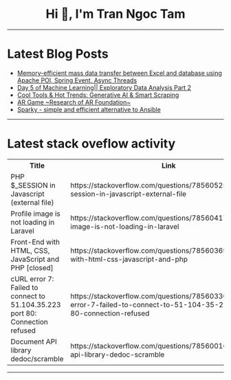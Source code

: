 <h1 align="center">Hi 👋, I'm Tran Ngoc Tam</h1>

---

# Latest Blog Posts 
<!-- BLOG-POST-LIST:START -->
- [Memory-efficient mass data transfer between Excel and database using Apache POI, Spring Event, Async Threads](https://dev.to/andrewkangg/memory-efficient-mass-data-transfer-between-excel-and-database-using-apache-poi-spring-event-async-threads-3ejc)
- [Day 5 of Machine Learning|| Exploratory Data Analysis Part 2](https://dev.to/ngneha09/day-5-of-machine-learning-exploratory-data-analysis-part-2-2afl)
- [Cool Tools &amp; Hot Trends: Generative AI &amp; Smart Scraping](https://dev.to/shreyvijayvargiya/cool-tools-hot-trends-generative-ai-smart-scraping-3lg)
- [AR Game ~Research of AR Foundation~](https://dev.to/takeda1411123/ar-game-research-of-ar-foundation-13eg)
- [Sparky - simple and efficient alternative to Ansible](https://dev.to/melezhik/sparky-simple-and-efficient-alternative-to-ansible-1fod)
<!-- BLOG-POST-LIST:END -->

---

# Latest stack oveflow activity
<table>
  <tr><th>Title</th><th>Link</th></tr>
  <!-- STACKOVERFLOW:START --><tr><td>PHP $_SESSION in Javascript &lpar;external file&rpar;</td><td>https://stackoverflow.com/questions/78560525/php-session-in-javascript-external-file</td></tr><tr><td>Profile image is not loading in Laravel</td><td>https://stackoverflow.com/questions/78560417/profile-image-is-not-loading-in-laravel</td></tr><tr><td>Front-End with HTML, CSS, JavaScript and PHP [closed]</td><td>https://stackoverflow.com/questions/78560369/front-end-with-html-css-javascript-and-php</td></tr><tr><td>cURL error 7: Failed to connect to 51.104.35.223 port 80: Connection refused</td><td>https://stackoverflow.com/questions/78560330/curl-error-7-failed-to-connect-to-51-104-35-223-port-80-connection-refused</td></tr><tr><td>Document API library dedoc/scramble</td><td>https://stackoverflow.com/questions/78560016/document-api-library-dedoc-scramble</td></tr><!-- STACKOVERFLOW:END -->
</table>

---


